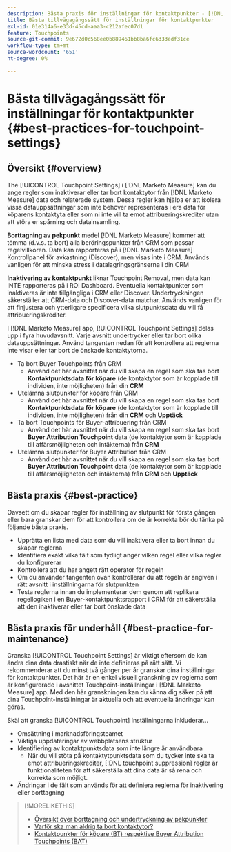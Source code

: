```yaml
---
description: Bästa praxis för inställningar för kontaktpunkter - [!DNL Marketo Measure]
title: Bästa tillvägagångssätt för inställningar för kontaktpunkter
exl-id: 01e314a6-e33d-45cd-aaa3-c212afec07d1
feature: Touchpoints
source-git-commit: 9e672d0c568ee0b889461bb8ba6fc6333edf31ce
workflow-type: tm+mt
source-wordcount: '651'
ht-degree: 0%

---
```


# Bästa tillvägagångssätt för inställningar för kontaktpunkter {#best-practices-for-touchpoint-settings}

## Översikt {#overview}

The [!UICONTROL Touchpoint Settings] i [!DNL Marketo Measure] kan du ange regler som inaktiverar eller tar bort kontaktytor från [!DNL Marketo Measure] data och relaterade system. Dessa regler kan hjälpa er att isolera vissa datauppsättningar som inte behöver representeras i era data för köparens kontaktyta eller som ni inte vill ta emot attribueringskrediter utan att störa er spårning och datainsamling.

**Borttagning av pekpunkt** medel [!DNL Marketo Measure] kommer att tömma (d.v.s. ta bort) alla beröringspunkter från CRM som passar regelvillkoren. Data kan rapporteras på i [!DNL Marketo Measure] Kontrollpanel för avkastning (Discover), men visas inte i CRM. Används vanligen för att minska stress i datalagringsgränserna i din CRM

**Inaktivering av kontaktpunkt** liknar Touchpoint Removal, men data kan INTE rapporteras på i ROI Dashboard. Eventuella kontaktpunkter som inaktiveras är inte tillgängliga i CRM eller Discover. Undertryckningen säkerställer att CRM-data och Discover-data matchar. Används vanligen för att finjustera och ytterligare specificera vilka slutpunktsdata du vill få attribueringskrediter.

I [!DNL Marketo Measure] app, [!UICONTROL Touchpoint Settings] delas upp i fyra huvudavsnitt. Varje avsnitt undertrycker eller tar bort olika datauppsättningar. Använd tangenten nedan för att kontrollera att reglerna inte visar eller tar bort de önskade kontaktytorna.

* Ta bort Buyer Touchpoints från CRM
   * Använd det här avsnittet när du vill skapa en regel som ska tas bort **Kontaktpunktsdata för köpare** (de kontaktytor som är kopplade till individen, inte möjligheten) från din **CRM**
* Utelämna slutpunkter för köpare från CRM
   * Använd det här avsnittet när du vill skapa en regel som ska tas bort **Kontaktpunktsdata för köpare** (de kontaktytor som är kopplade till individen, inte möjligheten) från din **CRM** och **Upptäck**
* Ta bort Touchpoints för Buyer-attribuering från CRM
   * Använd det här avsnittet när du vill skapa en regel som ska tas bort **Buyer Attribution Touchpoint** data (de kontaktytor som är kopplade till affärsmöjligheten och intäkterna) från **CRM**
* Utelämna slutpunkter för Buyer Attribution från CRM
   * Använd det här avsnittet när du vill skapa en regel som ska tas bort **Buyer Attribution Touchpoint** data (de kontaktytor som är kopplade till affärsmöjligheten och intäkterna) från **CRM** och **Upptäck**

## Bästa praxis {#best-practice}

Oavsett om du skapar regler för inställning av slutpunkt för första gången eller bara granskar dem för att kontrollera om de är korrekta bör du tänka på följande bästa praxis.

* Upprätta en lista med data som du vill inaktivera eller ta bort innan du skapar reglerna
* Identifiera exakt vilka fält som tydligt anger vilken regel eller vilka regler du konfigurerar
* Kontrollera att du har angett rätt operator för regeln
* Om du använder tangenten ovan kontrollerar du att regeln är angiven i rätt avsnitt i inställningarna för slutpunkten
* Testa reglerna innan du implementerar dem genom att replikera regellogiken i en Buyer-kontaktpunktsrapport i CRM för att säkerställa att den inaktiverar eller tar bort önskade data

## Bästa praxis för underhåll {#best-practice-for-maintenance}

Granska [!UICONTROL Touchpoint Settings] är viktigt eftersom de kan ändra dina data drastiskt när de inte definieras på rätt sätt. Vi rekommenderar att du minst två gånger per år granskar dina inställningar för kontaktpunkter. Det här är en enkel visuell granskning av reglerna som är konfigurerade i avsnittet Touchpoint-inställningar i [!DNL Marketo Measure] app. Med den här granskningen kan du känna dig säker på att dina Touchpoint-inställningar är aktuella och att eventuella ändringar kan göras.

Skäl att granska [!UICONTROL Touchpoint] Inställningarna inkluderar...

* Omsättning i marknadsföringsteamet
* Viktiga uppdateringar av webbplatsens struktur
* Identifiering av kontaktpunktsdata som inte längre är användbara
   * När du vill stöta på kontaktytpunktsdata som du tycker inte ska ta emot attribueringskrediter, [!DNL touchpoint suppression] regler är funktionaliteten för att säkerställa att dina data är så rena och korrekta som möjligt.
* Ändringar i de fält som används för att definiera reglerna för inaktivering eller borttagning

>[!MORELIKETHIS]
>
>* [Översikt över borttagning och undertryckning av pekpunkter](/help/advanced-marketo-measure-features/touchpoint-settings/touchpoint-removal-and-touchpoint-suppression.md)
>* [Varför ska man aldrig ta bort kontaktytor?](/help/advanced-marketo-measure-features/touchpoint-settings/why-you-should-never-delete-touchpoints.md)
>* [Kontaktpunkter för köpare (BT) respektive Buyer Attribution Touchpoints (BAT)](/help/configuration-and-setup/getting-started-with-marketo-measure/difference-between-buyer-touchpoints-and-buyer-attribution-touchpoints.md)

